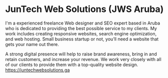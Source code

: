 # JunTech Web Solutions (JWS Aruba)
I'm a experienced freelance Web designer and SEO expert based in Aruba who is dedicated to providing the best possible service to my clients. My work includes creating responsive websites, search engine optimization, and web hosting. Small business startup or not, you’ll need a website that gets your name out there. 

A strong digital presence will help to raise brand awareness, bring in and retain customers, and increase your revenue. We work very closely with all of our clients to provide them with a top-quality website design. https://juntechwebsolutions.ga
